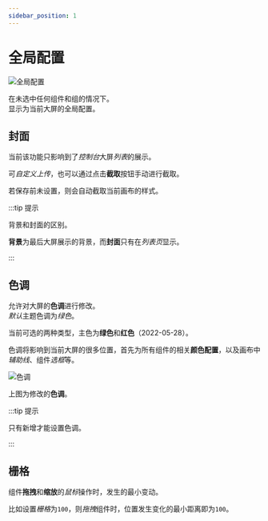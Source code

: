 ```yaml
---
sidebar_position: 1
---
```


# 全局配置  

![全局配置](/img/docs/设计器/配置/全局配置/config.png)    

在未选中任何组件和组的情况下。  
显示为当前大屏的全局配置。  

## 封面  

  当前该功能只影响到了*控制台*大屏*列表*的展示。  

  可*自定义上传*，也可以通过点击**截取**按钮手动进行截取。  

  若保存前未设置，则会自动截取当前画布的样式。  

:::tip 提示

背景和封面的区别。  

**背景**为最后大屏展示的背景，而**封面**只有在*列表页*显示。  

:::  

## 色调  

  允许对大屏的**色调**进行修改。  
  *默认*主题色调为*绿色*。  

  当前可选的两种类型，主色为**绿色**和**红色**（2022-05-28）。  

  色调将影响到当前大屏的很多位置，首先为所有组件的相关**颜色配置**，以及画布中*辅助线*、组件*选框*等。  

  ![色调](/img/docs/设计器/配置/全局配置/theme.png)    

  上图为修改的**色调**。  

:::tip 提示

只有新增才能设置色调。  

::: 

## 栅格  
      
  组件**拖拽**和**缩放**的*鼠标*操作时，发生的最小变动。  

  比如设置*栅格*为`100`，则*拖拽*组件时，位置发生变化的最小距离即为`100`。  
